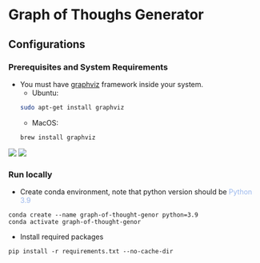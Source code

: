 # **Graph of Thoughs Generator**

## Configurations

### Prerequisites and System Requirements
- You must have [graphviz](https://graphviz.org) framework inside your system.
    - Ubuntu:
    ```zsh
    sudo apt-get install graphviz
    ```
    - MacOS:
    ```zsh
    brew install graphviz
    ```

<p align="left">
 <a href=""><img src="https://img.shields.io/badge/python-3.9-aff.svg"></a>
 <a href=""><img src="https://img.shields.io/badge/graphviz-fff.svg"></a>
</p>

### Run locally
- Create conda environment, note that python version should be <span style="color:#9BB8ED;">Python 3.9</span>
```
conda create --name graph-of-thought-genor python=3.9
conda activate graph-of-thought-genor
```

- Install required packages

```
pip install -r requirements.txt --no-cache-dir
```